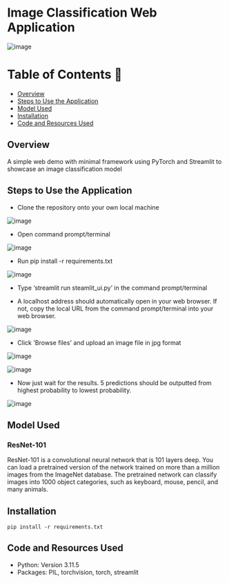 # Image Classification Web Application

![image](https://user-images.githubusercontent.com/45563371/102043522-97f85d00-3e0f-11eb-924e-e98b46fa074a.png)

Table of Contents :bookmark_tabs:
=================
- [Overview](#overview)
- [Steps to Use the Application](#steps-to-Use-the-application)
- [Model Used](#model-used)
- [Installation](#installation)
- [Code and Resources Used](#code-and-resources-used)

## Overview
A simple web demo with minimal framework using PyTorch and Streamlit to showcase an image classification model

## Steps to Use the Application
- Clone the repository onto your own local machine

![image](https://github.com/user-attachments/assets/d7859497-c1d8-4aed-9241-3f9d58d606d4)


- Open command prompt/terminal

![image](https://user-images.githubusercontent.com/45563371/102073585-7b274e00-3e3e-11eb-8656-a67df96b995a.png)

- Run pip install -r requirements.txt

![image](https://user-images.githubusercontent.com/45563371/102073729-af9b0a00-3e3e-11eb-95f4-d02d01b6fa76.png)

- Type ‘streamlit run steamlit_ui.py’ in the command prompt/terminal

- A localhost address should automatically open in your web browser. If not, copy the local URL from the command prompt/terminal into your web browser.

![image](https://user-images.githubusercontent.com/45563371/102073842-dbb68b00-3e3e-11eb-8e7e-0f67e0021b38.png)

- Click 'Browse files' and upload an image file in jpg format

![image](https://user-images.githubusercontent.com/45563371/102073949-056fb200-3e3f-11eb-9017-27bf13d3e88d.png)

![image](https://user-images.githubusercontent.com/45563371/102074070-289a6180-3e3f-11eb-8876-75ea60068ff2.png)

- Now just wait for the results. 5 predictions should be outputted from highest probability to lowest probability.

![image](https://user-images.githubusercontent.com/45563371/102074131-44056c80-3e3f-11eb-8d7d-093e6a5eed1d.png)

## Model Used
### ResNet-101
ResNet-101 is a convolutional neural network that is 101 layers deep. You can load a pretrained version of the network trained on more than a million images from the ImageNet database. The pretrained network can classify images into 1000 object categories, such as keyboard, mouse, pencil, and many animals.

## Installation
```
pip install -r requirements.txt
```

## Code and Resources Used
- Python: Version 3.11.5
- Packages: PIL, torchvision, torch, streamlit
